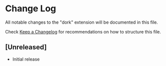 # Change Log

All notable changes to the "dork" extension will be documented in this file.

Check [Keep a Changelog](http://keepachangelog.com/) for recommendations on how to structure this file.

## [Unreleased]

- Initial release
